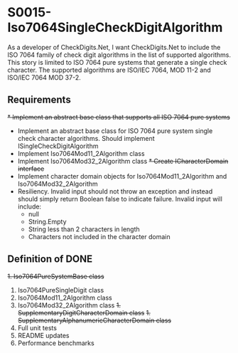 # S0015-Iso7064SingleCheckDigitAlgorithm

As a developer of CheckDigits.Net, I want CheckDigits.Net to include the ISO 7064 family of check digit algorithms in the list of supported algorithms. This story is limited to ISO 7064 pure systems that generate a single check character. The supported algorithms are ISO/IEC 7064, MOD 11-2 and ISO/IEC 7064 MOD 37-2.


## Requirements

~~* Implement an abstract base class that supports all ISO 7064 pure systems~~
* Implement an abstract base class for ISO 7064 pure system single check character algorithms. Should implement ISingleCheckDigitAlgorithm
* Implement Iso7064Mod11_2Algorithm class
* Implement Iso7064Mod32_2Algorithm class
~~* Create ICharacterDomain interface~~
* Implement character domain objects for Iso7064Mod11_2Algorithm and Iso7064Mod32_2Algorithm
* Resiliency. Invalid input should not throw an exception and instead should simply return Boolean false to indicate failure. Invalid input will include:
	- null
	- String.Empty
	- String less than 2 characters in length
	- Characters not included in the character domain

## Definition of DONE

~~1. Iso7064PureSystemBase class~~
1. Iso7064PureSingleDigit class
1. Iso7064Mod11_2Algorithm class
1. Iso7064Mod32_2Algorithm class
~~1. SupplementaryDigitCharacterDomain class~~
~~1. SupplementaryAlphanumericCharacterDomain class~~
1. Full unit tests
1. README updates
1. Performance benchmarks